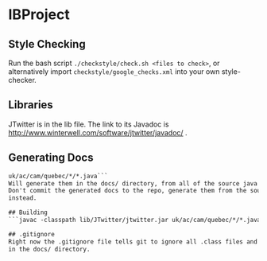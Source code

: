 # IBProject

## Style Checking
Run the bash script `./checkstyle/check.sh <files to check>`, or alternatively
import `checkstyle/google_checks.xml` into your own style-checker.

## Libraries
JTwitter is in the lib file. The link to its Javadoc is
http://www.winterwell.com/software/jtwitter/javadoc/ .

## Generating Docs
```javadoc -d docs -classpath lib/JTwitter/jtwitter.jar -sourcepath
uk/ac/cam/quebec/*/*.java```  
Will generate them in the docs/ directory, from all of the source java files.
Don't commit the generated docs to the repo, generate them from the sources
instead.

## Building
```javac -classpath lib/JTwitter/jtwitter.jar uk/ac/cam/quebec/*/*.java```

## .gitignore
Right now the .gitignore file tells git to ignore all .class files and anything
in the docs/ directory.

